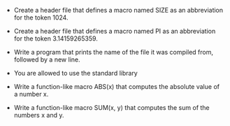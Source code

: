 * Create a header file that defines a macro named SIZE as an abbreviation for the token 1024.

* Create a header file that defines a macro named PI as an abbreviation for the token 3.14159265359.

* Write a program that prints the name of the file it was compiled from, followed by a new line.

* You are allowed to use the standard library

* Write a function-like macro ABS(x) that computes the absolute value of a number x.

* Write a function-like macro SUM(x, y) that computes the sum of the numbers x and y.
